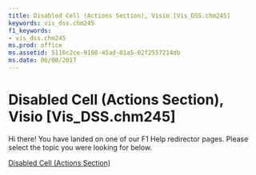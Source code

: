 ```yaml
---
title: Disabled Cell (Actions Section), Visio [Vis_DSS.chm245]
keywords: vis_dss.chm245
f1_keywords:
- vis_dss.chm245
ms.prod: office
ms.assetid: 5116c2ce-9108-45ad-81a5-02f2557214db
ms.date: 06/08/2017
---
```



# Disabled Cell (Actions Section), Visio [Vis_DSS.chm245]

Hi there! You have landed on one of our F1 Help redirector pages. Please select the topic you were looking for below.

[Disabled Cell (Actions Section)](http://msdn.microsoft.com/library/ebf66729-d794-a398-268a-84d761bf06b6%28Office.15%29.aspx)

